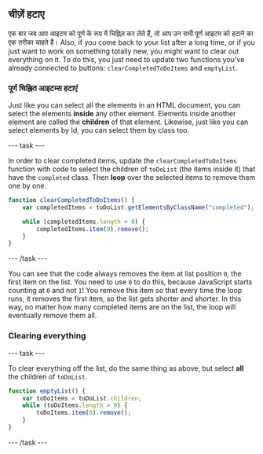 ## चीज़ें हटाए
एक बार जब आप आइटम को पूर्ण के रूप में चिह्नित कर लेते हैं, तो आप उन सभी पूर्ण आइटम को हटाने का एक तरीका चाहते हैं। Also, if you come back to your list after a long time, or if you just want to work on something totally new, you might want to clear out everything on it. To do this, you just need to update two functions you've already connected to buttons: `clearCompletedToDoItems` and `emptyList`.

### पूर्ण चिह्नित आइटम्स हटाएं
Just like you can select all the elements in an HTML document, you can select the elements **inside** any other element. Elements inside another element are called the **children** of that element. Likewise, just like you can select elements by Id, you can select them by class too.

--- task ---

In order to clear completed items, update the `clearCompletedToDoItems` function with code to select the children of `toDoList` (the items inside it) that have the `completed` class. Then **loop** over the selected items to remove them one by one.

```JavaScript
function clearCompletedToDoItems() {
    var completedItems = toDoList.getElementsByClassName("completed");

    while (completedItems.length > 0) {
        completedItems.item(0).remove();
    }
}
```

--- /task ---

You can see that the code always removes the item at list position `0`, the first item on the list. You need to use `0` to do this, because JavaScript starts counting at `0` and not `1`! You remove this item so that every time the loop runs, it removes the first item, so the list gets shorter and shorter. In this way, no matter how many completed items are on the list, the loop will eventually remove them all.

### Clearing everything

--- task ---

To clear everything off the list, do the same thing as above, but select **all** the children of `toDoList`.

```JavaScript
function emptyList() {
    var toDoItems = toDoList.children;
    while (toDoItems.length > 0) {
        toDoItems.item(0).remove();
    }
}
```

--- /task ---
